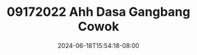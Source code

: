 --- 
title: "09172022 Ahh Dasa Gangbang Cowok"
description: "nonton  video bokep 09172022 Ahh Dasa Gangbang Cowok premium durasi panjang new"
date: 2024-06-18T15:54:18-08:00
file_code: "kmgeg5mslrc1"
draft: false
cover: "evn5b3olkwotslok.jpg"
tags: ["Ahh", "Dasa", "Gangbang", "Cowok", "bokep-indo", "bokep-viral", "bokep-ig"]
length: 3068
fld_id: "1482911"
foldername: "Ahh dasa  labilasa update"
categories: ["Ahh dasa  labilasa update"]
views: 9
---